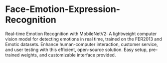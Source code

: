 # Face-Emotion-Expression-Recognition
Real-time Emotion Recognition with MobileNetV2: A lightweight computer vision model for detecting emotions in real time, trained on the FER2013 and Emotic datasets. Enhance human-computer interaction, customer service, and user testing with this efficient, open-source solution. Easy setup, pre-trained weights, and customizable interface provided.
